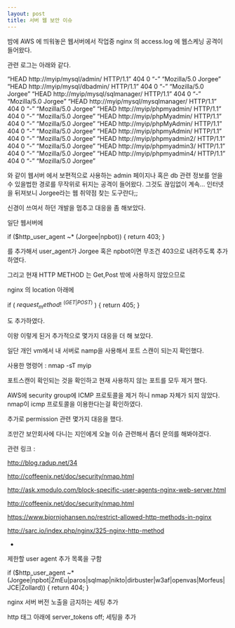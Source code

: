 ```yaml
---
layout: post
title: 서버 웹 보안 이슈 
---
```


밤에 AWS 에 띄워놓은 웹서버에서 작업중 nginx 의 access.log 에 웹스케닝 공격이 들어왔다.

관련 로그는 아래와 같다.

“HEAD http://myip/mysql/admin/ HTTP/1.1” 404 0 “-” “Mozilla/5.0 Jorgee”
“HEAD http://myip/mysql/dbadmin/ HTTP/1.1” 404 0 “-” “Mozilla/5.0 Jorgee”
“HEAD http://myip/mysql/sqlmanager/ HTTP/1.1” 404 0 “-” “Mozilla/5.0 Jorgee”
“HEAD http://myip/mysql/mysqlmanager/ HTTP/1.1” 404 0 “-” “Mozilla/5.0 Jorgee”
“HEAD http://myip/phpmyadmin/ HTTP/1.1” 404 0 “-” “Mozilla/5.0 Jorgee”
“HEAD http://myip/phpMyadmin/ HTTP/1.1” 404 0 “-” “Mozilla/5.0 Jorgee”
“HEAD http://myip/phpMyAdmin/ HTTP/1.1” 404 0 “-” “Mozilla/5.0 Jorgee”
“HEAD http://myip/phpmyAdmin/ HTTP/1.1” 404 0 “-” “Mozilla/5.0 Jorgee”
“HEAD http://myip/phpmyadmin2/ HTTP/1.1” 404 0 “-” “Mozilla/5.0 Jorgee”
“HEAD http://myip/phpmyadmin3/ HTTP/1.1” 404 0 “-” “Mozilla/5.0 Jorgee”
“HEAD http://myip/phpmyadmin4/ HTTP/1.1” 404 0 “-” “Mozilla/5.0 Jorgee”

와 같이 웹서버 에서 보편적으로 사용하는 admin 페이지나 혹은 db 관련 정보를 얻을 수 있을법한 경로를 무작위로 뒤지는 공격이 들어왔다. 그것도 끊임없이 계속… 인터넷을 뒤져보니 Jorgee라는 웹 취약점 찾는 도구란다;;

신경이 쓰여서 하던 개발을 멈추고 대응을 좀 해보았다.

일단 웹서버에

if ($http_user_agent ~* (Jorgee|npbot)) {
return 403;
}

를 추가해서 user_agent가 Jorgee 혹은 npbot이면 무조건 403으로 내려주도록 추가 하였다.

그리고  현재 HTTP METHOD 는 Get,Post 밖에 사용하지 않았으므로

nginx 의 location 아래에

if ( $request_method !~ ^(GET|POST)$ ) {
return 405;
}

도 추가하였다.

이왕 이렇게 된거 추가적으로 몇가지 대응을 더 해 보았다.

일단 개인 vm에서 내 서버로 namp을 사용해서 포트 스캔이 되는지 확인했다.

사용한 명령어 : nmap -sT myip

포트스캔이 확인되는 것을 확인하고 현재 사용하지 않는 포트를 모두 제거 했다.

AWS에 security group에 ICMP  프로토콜을 제거 하니 nmap 자체가 되지 않았다. nmap이 icmp 프로토콜을 이용한다는걸 확인하였다.

추가로 permission 관련 몇가지 대응을 했다.

조만간 보안회사에 다니는 지인에게 오늘 이슈 관련해서 좀더 문의를 해봐야겠다.

관련 링크 :

http://blog.radup.net/34

http://coffeenix.net/doc/security/nmap.html

http://ask.xmodulo.com/block-specific-user-agents-nginx-web-server.html

http://coffeenix.net/doc/security/nmap.html

https://www.bjornjohansen.no/restrict-allowed-http-methods-in-nginx

http://sarc.io/index.php/nginx/325-nginx-http-method

+

제한할 user agent 추가 목록을 구함

if ($http_user_agent ~* (Jorgee|npbot|ZmEu|paros|sqlmap|nikto|dirbuster|w3af|openvas|Morfeus|JCE|Zollard)) {
return 404;
}

nginx 서버 버전 노출을 금지하는 세팅 추가

http 태그 아래에  server_tokens off;   세팅을 추가